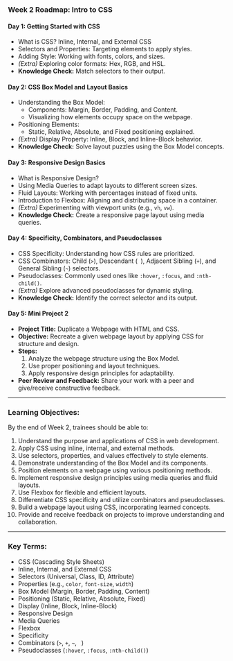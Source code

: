 ### **Week 2 Roadmap: Intro to CSS**  

#### **Day 1: Getting Started with CSS**  
- What is CSS? Inline, Internal, and External CSS
- Selectors and Properties: Targeting elements to apply styles.  
- Adding Style: Working with fonts, colors, and sizes.  
- *(Extra)* Exploring color formats: Hex, RGB, and HSL.  
- **Knowledge Check:** Match selectors to their output.  

#### **Day 2: CSS Box Model and Layout Basics**  
- Understanding the Box Model:  
  - Components: Margin, Border, Padding, and Content.  
  - Visualizing how elements occupy space on the webpage.  
- Positioning Elements:  
  - Static, Relative, Absolute, and Fixed positioning explained.  
- *(Extra)* Display Property: Inline, Block, and Inline-Block behavior.  
- **Knowledge Check:** Solve layout puzzles using the Box Model concepts.  

#### **Day 3: Responsive Design Basics**  
- What is Responsive Design?  
- Using Media Queries to adapt layouts to different screen sizes.  
- Fluid Layouts: Working with percentages instead of fixed units.  
- Introduction to Flexbox: Aligning and distributing space in a container.  
- *(Extra)* Experimenting with viewport units (e.g., `vh`, `vw`).  
- **Knowledge Check:** Create a responsive page layout using media queries.  

#### **Day 4: Specificity, Combinators, and Pseudoclasses**  
- CSS Specificity: Understanding how CSS rules are prioritized.  
- CSS Combinators: Child (`>`), Descendant (` `), Adjacent Sibling (`+`), and General Sibling (`~`) selectors.  
- Pseudoclasses: Commonly used ones like `:hover`, `:focus`, and `:nth-child()`.  
- *(Extra)* Explore advanced pseudoclasses for dynamic styling.  
- **Knowledge Check:** Identify the correct selector and its output.  

#### **Day 5: Mini Project 2**  
- **Project Title:** Duplicate a Webpage with HTML and CSS.  
- **Objective:** Recreate a given webpage layout by applying CSS for structure and design.  
- **Steps:**  
  1. Analyze the webpage structure using the Box Model.  
  2. Use proper positioning and layout techniques.  
  3. Apply responsive design principles for adaptability.  
- **Peer Review and Feedback:** Share your work with a peer and give/receive constructive feedback.  

---

### **Learning Objectives:**  

By the end of Week 2, trainees should be able to:  
1. Understand the purpose and applications of CSS in web development.  
2. Apply CSS using inline, internal, and external methods.  
3. Use selectors, properties, and values effectively to style elements.  
4. Demonstrate understanding of the Box Model and its components.  
5. Position elements on a webpage using various positioning methods.  
6. Implement responsive design principles using media queries and fluid layouts.  
7. Use Flexbox for flexible and efficient layouts.  
8. Differentiate CSS specificity and utilize combinators and pseudoclasses.  
9. Build a webpage layout using CSS, incorporating learned concepts.  
10. Provide and receive feedback on projects to improve understanding and collaboration.  

---

### **Key Terms:**  
- CSS (Cascading Style Sheets)  
- Inline, Internal, and External CSS  
- Selectors (Universal, Class, ID, Attribute)  
- Properties (e.g., `color`, `font-size`, `width`)  
- Box Model (Margin, Border, Padding, Content)  
- Positioning (Static, Relative, Absolute, Fixed)  
- Display (Inline, Block, Inline-Block)  
- Responsive Design  
- Media Queries  
- Flexbox  
- Specificity  
- Combinators (`>`, `+`, `~`, ` `)  
- Pseudoclasses (`:hover`, `:focus`, `:nth-child()`)  